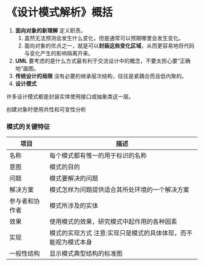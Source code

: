 # 《设计模式解析》概括

1. **面向对象的新理解**  定义职责。
   1. 虽然无法预测会发生什么变化，但是通常可以预期哪里会发生变化。
   2. 面向对象的优点之一，就是可以**封装这些变化区域**，从而更容易地将代码与变化产生的影响隔离开来。
2. **UML** 要考虑的是什么方式最有利于交流设计中的概念，不要太担心要“正确地”画图。
3. **传统设计的局限**  没有必要的继承层次结构，往往是紧耦合而且低内聚的。
4. **设计模式**

许多设计模式都是封装实体使用接口或抽象类这一层。

创建对象时使用共性和可变性分析

### 模式的关键特征

| 项目           | 描述                                                         |
| -------------- | ------------------------------------------------------------ |
| 名称           | 每个模式都有惟一的用于标识的名称                             |
| 意图           | 模式的目的                                                   |
| 问题           | 模式要解决的问题                                             |
| 解决方案       | 模式怎样为问题提供适合其所处环境的一个解决方案               |
| 参与者和协作者 | 模式所涉及的实体                                             |
| 效果           | 使用模式的效果，研究模式中起作用的各种因素                   |
| 实现           | 模式的实现方式 注意:实现只是模式的具体体现，而不能视为模式本身 |
| 一般性结构     | 显示模式典型结构的标准图                                     |

